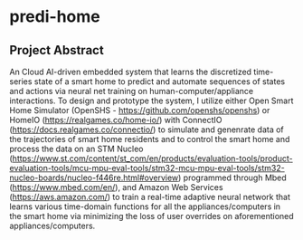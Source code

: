 # predi-home

## Project Abstract

An Cloud AI-driven embedded system that learns the discretized time-series state of a smart home to predict and automate sequences of states and actions via neural net training on human-computer/appliance interactions. To design and prototype the system, I utilize either Open Smart Home Simulator (OpenSHS - https://github.com/openshs/openshs) or HomeIO (https://realgames.co/home-io/) with ConnectIO (https://docs.realgames.co/connectio/) to simulate and genenrate data of the trajectories of smart home residents and to control the smart home and process the data on an STM Nucleo (https://www.st.com/content/st_com/en/products/evaluation-tools/product-evaluation-tools/mcu-mpu-eval-tools/stm32-mcu-mpu-eval-tools/stm32-nucleo-boards/nucleo-f446re.html#overview) programmed through Mbed (https://www.mbed.com/en/), and Amazon Web Services (https://aws.amazon.com/) to train a real-time adaptive neural network that learns various time-domain functions for all the appliances/computers in the smart home via minimizing the loss of user overrides on aforementioned appliances/computers.

